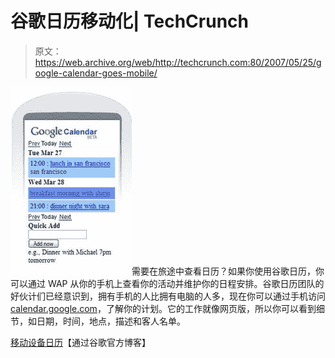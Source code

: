 # 谷歌日历移动化| TechCrunch

> 原文：<https://web.archive.org/web/http://techcrunch.com:80/2007/05/25/google-calendar-goes-mobile/>

![googlemobile.jpg](img/0a70dee573f3eafe66b748c9491ae46c.png)需要在旅途中查看日历？如果你使用谷歌日历，你可以通过 WAP 从你的手机上查看你的活动并维护你的日程安排。谷歌日历团队的好伙计们已经意识到，拥有手机的人比拥有电脑的人多，现在你可以通过手机访问[calendar.google.com](https://web.archive.org/web/20140104212117/http://www.google.com/calendar/m)，了解你的计划。它的工作就像网页版，所以你可以看到细节，如日期，时间，地点，描述和客人名单。

[移动设备日历](https://web.archive.org/web/20140104212117/http://googleblog.blogspot.com/2007/05/calendar-for-mobile-devices.html)【通过谷歌官方博客】